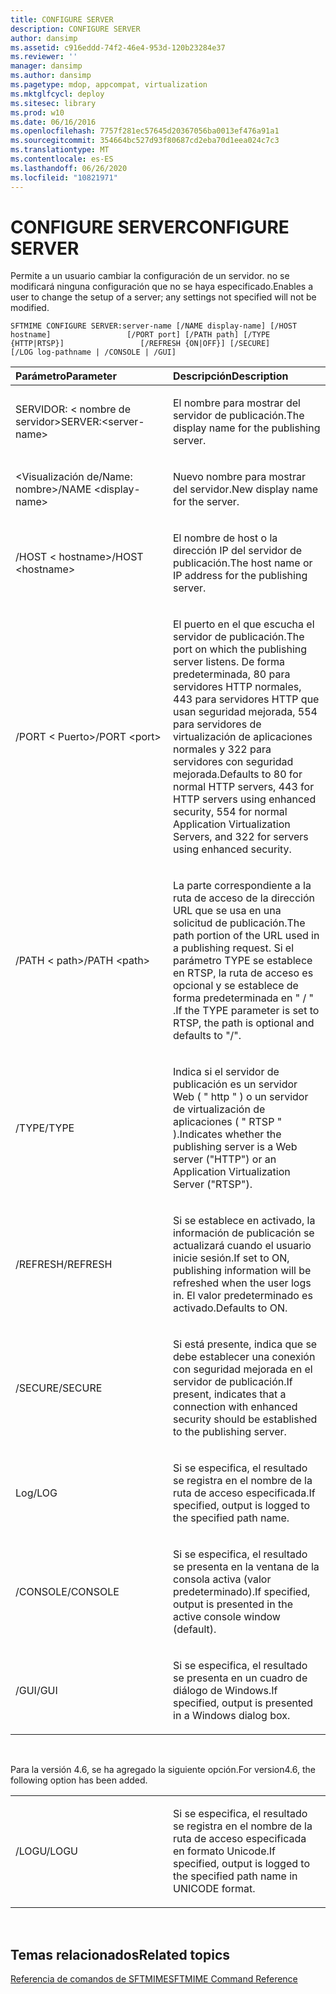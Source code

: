 ```yaml
---
title: CONFIGURE SERVER
description: CONFIGURE SERVER
author: dansimp
ms.assetid: c916eddd-74f2-46e4-953d-120b23284e37
ms.reviewer: ''
manager: dansimp
ms.author: dansimp
ms.pagetype: mdop, appcompat, virtualization
ms.mktglfcycl: deploy
ms.sitesec: library
ms.prod: w10
ms.date: 06/16/2016
ms.openlocfilehash: 7757f281ec57645d20367056ba0013ef476a91a1
ms.sourcegitcommit: 354664bc527d93f80687cd2eba70d1eea024c7c3
ms.translationtype: MT
ms.contentlocale: es-ES
ms.lasthandoff: 06/26/2020
ms.locfileid: "10821971"
---
```

# <span data-ttu-id="452dd-103">CONFIGURE SERVER</span><span class="sxs-lookup"><span data-stu-id="452dd-103">CONFIGURE SERVER</span></span>


<span data-ttu-id="452dd-104">Permite a un usuario cambiar la configuración de un servidor. no se modificará ninguna configuración que no se haya especificado.</span><span class="sxs-lookup"><span data-stu-id="452dd-104">Enables a user to change the setup of a server; any settings not specified will not be modified.</span></span>

`SFTMIME CONFIGURE SERVER:server-name [/NAME display-name] [/HOST hostname]                 [/PORT port] [/PATH path] [/TYPE {HTTP|RTSP}]                 [/REFRESH {ON|OFF}] [/SECURE]                 [/LOG log-pathname | /CONSOLE | /GUI]`

<table>
<colgroup>
<col width="50%" />
<col width="50%" />
</colgroup>
<thead>
<tr class="header">
<th align="left"><span data-ttu-id="452dd-105">Parámetro</span><span class="sxs-lookup"><span data-stu-id="452dd-105">Parameter</span></span></th>
<th align="left"><span data-ttu-id="452dd-106">Descripción</span><span class="sxs-lookup"><span data-stu-id="452dd-106">Description</span></span></th>
</tr>
</thead>
<tbody>
<tr class="odd">
<td align="left"><p><span data-ttu-id="452dd-107">SERVIDOR: &lt; nombre de servidor&gt;</span><span class="sxs-lookup"><span data-stu-id="452dd-107">SERVER:&lt;server-name&gt;</span></span></p></td>
<td align="left"><p><span data-ttu-id="452dd-108">El nombre para mostrar del servidor de publicación.</span><span class="sxs-lookup"><span data-stu-id="452dd-108">The display name for the publishing server.</span></span></p></td>
</tr>
<tr class="even">
<td align="left"><p><span data-ttu-id="452dd-109">&lt;Visualización de/Name: nombre&gt;</span><span class="sxs-lookup"><span data-stu-id="452dd-109">/NAME &lt;display-name&gt;</span></span></p></td>
<td align="left"><p><span data-ttu-id="452dd-110">Nuevo nombre para mostrar del servidor.</span><span class="sxs-lookup"><span data-stu-id="452dd-110">New display name for the server.</span></span></p></td>
</tr>
<tr class="odd">
<td align="left"><p><span data-ttu-id="452dd-111">/HOST &lt; hostname&gt;</span><span class="sxs-lookup"><span data-stu-id="452dd-111">/HOST &lt;hostname&gt;</span></span></p></td>
<td align="left"><p><span data-ttu-id="452dd-112">El nombre de host o la dirección IP del servidor de publicación.</span><span class="sxs-lookup"><span data-stu-id="452dd-112">The host name or IP address for the publishing server.</span></span></p></td>
</tr>
<tr class="even">
<td align="left"><p><span data-ttu-id="452dd-113">/PORT &lt; Puerto&gt;</span><span class="sxs-lookup"><span data-stu-id="452dd-113">/PORT &lt;port&gt;</span></span></p></td>
<td align="left"><p><span data-ttu-id="452dd-114">El puerto en el que escucha el servidor de publicación.</span><span class="sxs-lookup"><span data-stu-id="452dd-114">The port on which the publishing server listens.</span></span> <span data-ttu-id="452dd-115">De forma predeterminada, 80 para servidores HTTP normales, 443 para servidores HTTP que usan seguridad mejorada, 554 para servidores de virtualización de aplicaciones normales y 322 para servidores con seguridad mejorada.</span><span class="sxs-lookup"><span data-stu-id="452dd-115">Defaults to 80 for normal HTTP servers, 443 for HTTP servers using enhanced security, 554 for normal Application Virtualization Servers, and 322 for servers using enhanced security.</span></span></p></td>
</tr>
<tr class="odd">
<td align="left"><p><span data-ttu-id="452dd-116">/PATH &lt; path&gt;</span><span class="sxs-lookup"><span data-stu-id="452dd-116">/PATH &lt;path&gt;</span></span></p></td>
<td align="left"><p><span data-ttu-id="452dd-117">La parte correspondiente a la ruta de acceso de la dirección URL que se usa en una solicitud de publicación.</span><span class="sxs-lookup"><span data-stu-id="452dd-117">The path portion of the URL used in a publishing request.</span></span> <span data-ttu-id="452dd-118">Si el parámetro TYPE se establece en RTSP, la ruta de acceso es opcional y se establece de forma predeterminada en &quot; / &quot; .</span><span class="sxs-lookup"><span data-stu-id="452dd-118">If the TYPE parameter is set to RTSP, the path is optional and defaults to &quot;/&quot;.</span></span></p></td>
</tr>
<tr class="even">
<td align="left"><p><span data-ttu-id="452dd-119">/TYPE</span><span class="sxs-lookup"><span data-stu-id="452dd-119">/TYPE</span></span></p></td>
<td align="left"><p><span data-ttu-id="452dd-120">Indica si el servidor de publicación es un servidor Web ( &quot; http &quot; ) o un servidor de virtualización de aplicaciones ( &quot; RTSP &quot; ).</span><span class="sxs-lookup"><span data-stu-id="452dd-120">Indicates whether the publishing server is a Web server (&quot;HTTP&quot;) or an Application Virtualization Server (&quot;RTSP&quot;).</span></span></p></td>
</tr>
<tr class="odd">
<td align="left"><p><span data-ttu-id="452dd-121">/REFRESH</span><span class="sxs-lookup"><span data-stu-id="452dd-121">/REFRESH</span></span></p></td>
<td align="left"><p><span data-ttu-id="452dd-122">Si se establece en activado, la información de publicación se actualizará cuando el usuario inicie sesión.</span><span class="sxs-lookup"><span data-stu-id="452dd-122">If set to ON, publishing information will be refreshed when the user logs in.</span></span> <span data-ttu-id="452dd-123">El valor predeterminado es activado.</span><span class="sxs-lookup"><span data-stu-id="452dd-123">Defaults to ON.</span></span></p></td>
</tr>
<tr class="even">
<td align="left"><p><span data-ttu-id="452dd-124">/SECURE</span><span class="sxs-lookup"><span data-stu-id="452dd-124">/SECURE</span></span></p></td>
<td align="left"><p><span data-ttu-id="452dd-125">Si está presente, indica que se debe establecer una conexión con seguridad mejorada en el servidor de publicación.</span><span class="sxs-lookup"><span data-stu-id="452dd-125">If present, indicates that a connection with enhanced security should be established to the publishing server.</span></span></p></td>
</tr>
<tr class="odd">
<td align="left"><p><span data-ttu-id="452dd-126">Log</span><span class="sxs-lookup"><span data-stu-id="452dd-126">/LOG</span></span></p></td>
<td align="left"><p><span data-ttu-id="452dd-127">Si se especifica, el resultado se registra en el nombre de la ruta de acceso especificada.</span><span class="sxs-lookup"><span data-stu-id="452dd-127">If specified, output is logged to the specified path name.</span></span></p></td>
</tr>
<tr class="even">
<td align="left"><p><span data-ttu-id="452dd-128">/CONSOLE</span><span class="sxs-lookup"><span data-stu-id="452dd-128">/CONSOLE</span></span></p></td>
<td align="left"><p><span data-ttu-id="452dd-129">Si se especifica, el resultado se presenta en la ventana de la consola activa (valor predeterminado).</span><span class="sxs-lookup"><span data-stu-id="452dd-129">If specified, output is presented in the active console window (default).</span></span></p></td>
</tr>
<tr class="odd">
<td align="left"><p><span data-ttu-id="452dd-130">/GUI</span><span class="sxs-lookup"><span data-stu-id="452dd-130">/GUI</span></span></p></td>
<td align="left"><p><span data-ttu-id="452dd-131">Si se especifica, el resultado se presenta en un cuadro de diálogo de Windows.</span><span class="sxs-lookup"><span data-stu-id="452dd-131">If specified, output is presented in a Windows dialog box.</span></span></p></td>
</tr>
</tbody>
</table>

 

<span data-ttu-id="452dd-132">Para la versión 4.6, se ha agregado la siguiente opción.</span><span class="sxs-lookup"><span data-stu-id="452dd-132">For version4.6, the following option has been added.</span></span>

<table>
<colgroup>
<col width="50%" />
<col width="50%" />
</colgroup>
<tbody>
<tr class="odd">
<td align="left"><p><span data-ttu-id="452dd-133">/LOGU</span><span class="sxs-lookup"><span data-stu-id="452dd-133">/LOGU</span></span></p></td>
<td align="left"><p><span data-ttu-id="452dd-134">Si se especifica, el resultado se registra en el nombre de la ruta de acceso especificada en formato Unicode.</span><span class="sxs-lookup"><span data-stu-id="452dd-134">If specified, output is logged to the specified path name in UNICODE format.</span></span></p></td>
</tr>
</tbody>
</table>

 

## <span data-ttu-id="452dd-135">Temas relacionados</span><span class="sxs-lookup"><span data-stu-id="452dd-135">Related topics</span></span>


[<span data-ttu-id="452dd-136">Referencia de comandos de SFTMIME</span><span class="sxs-lookup"><span data-stu-id="452dd-136">SFTMIME Command Reference</span></span>](sftmime--command-reference.md)

 

 





